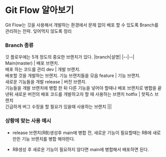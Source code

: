 # Git Flow 알아보기

Git Flow는 깃을 사용해서 개발하는 환경에서 문제 없이 배포 할 수 있도록 Branch를 관리하는 전략. 잊어먹지 않도록 정리

### Branch 종류
깃 플로우에는 5개 정도의 중요한 브랜치가 있다.
|branch|설명|
|--|--|
 Main(master) | 배포 브랜치.<br> 배포 하는 코드를 관리
 dev | 개발 브랜치.<br> 배포할 것을 개발하는 브랜치. 기능 브랜치들을 모음
 feature | 기능 브랜치.<br> 새로운 기능들을 개발
 release | 버전 브랜치.<br> 기능들을 개발 브랜치에 병합 한 뒤 다른 기능을 넣어야 할때나 배포 브랜치로 병합을 끝낸뒤 새로운 버전의 배포 코드를 개발하고자 할 때 사용하는 브랜치
 hotfix | 핫픽스 브랜치<br> 긴급하게 버그 수정을 할 필요가 있을때 사용하는 브랜치
 |||

### 상황에 맞는 사용 예시

 - release 브랜치(RB)생성후 main에 병합 전, 새로운 기능이 필요할때는 RB에 새로 만든 기능 브랜치를 병합 해야한다.
 
 - RB생성 후 새로운 기능이 필요하지 않다면 main에 병합해서 배포하면 된다.